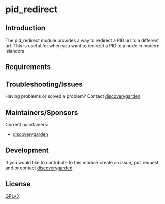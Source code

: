 # pid_redirect
## Introduction

The pid_redirect module provides a way to redirect a PID url to a
different url. This is useful for when you want to redirect a PID to
a node in modern islandora.

## Requirements

## Troubleshooting/Issues

Having problems or solved a problem? Contact [discoverygarden].

## Maintainers/Sponsors

Current maintainers:

* [discoverygarden]

## Development

If you would like to contribute to this module create an issue, pull request
and or contact [discoverygarden].

## License

[GPLv3][gplv3]

[discoverygarden]: http://support.discoverygarden.ca
[gplv3]: http://www.gnu.org/licenses/gpl-3.0.txt
[install]: https://drupal.org/documentation/install/modules-themes/modules-8
